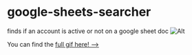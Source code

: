 # google-sheets-searcher
finds if an account is active or not on a google sheet doc
![Alt](https://media.giphy.com/media/lzsPWU0du9uWyUkZXw/giphy.gif)

You can find the [full gif here! -->](https://media.giphy.com/media/lzsPWU0du9uWyUkZXw/giphy.gif)


